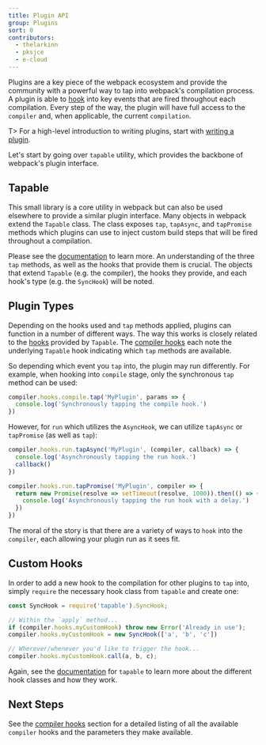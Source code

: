 ```yaml
---
title: Plugin API
group: Plugins
sort: 0
contributors:
  - thelarkinn
  - pksjce
  - e-cloud
---
```


Plugins are a key piece of the webpack ecosystem and provide the community with
a powerful way to tap into webpack's compilation process. A plugin is able to
[hook]() into key events that are fired throughout each compilation. Every step
of the way, the plugin will have full access to the `compiler` and, when
applicable, the current `compilation`.

T> For a high-level introduction to writing plugins, start with
[writing a plugin](/contribute/writing-a-plugin).

Let's start by going over `tapable` utility, which provides the backbone of
webpack's plugin interface.


## Tapable

This small library is a core utility in webpack but can also be used elsewhere
to provide a similar plugin interface. Many objects in webpack extend the
`Tapable` class. The class exposes `tap`, `tapAsync`, and `tapPromise` methods
which plugins can use to inject custom build steps that will be fired
throughout a compilation.

Please see the [documentation](https://github.com/webpack/tapable) to learn
more. An understanding of the three `tap` methods, as well as the hooks that
provide them is crucial. The objects that extend `Tapable` (e.g. the compiler),
the hooks they provide, and each hook's type (e.g. the `SyncHook`) will be
noted.


## Plugin Types

Depending on the hooks used and `tap` methods applied, plugins can function in
a number of different ways. The way this works is closely related to the
[hooks](https://github.com/webpack/tapable#tapable) provided by `Tapable`. The
[compiler hooks]() each note the underlying `Tapable` hook indicating which
`tap` methods are available.

So depending which event you `tap` into, the plugin may run differently. For
example, when hooking into `compile` stage, only the synchronous `tap` method
can be used:

``` js
compiler.hooks.compile.tap('MyPlugin', params => {
  console.log('Synchronously tapping the compile hook.')
})
```

However, for `run` which utilizes the `AsyncHook`, we can utilize `tapAsync`
or `tapPromise` (as well as `tap`):

``` js
compiler.hooks.run.tapAsync('MyPlugin', (compiler, callback) => {
  console.log('Asynchronously tapping the run hook.')
  callback()
})

compiler.hooks.run.tapPromise('MyPlugin', compiler => {
  return new Promise(resolve => setTimeout(resolve, 1000)).then(() => {
    console.log('Asynchronously tapping the run hook with a delay.')
  })
})
```

The moral of the story is that there are a variety of ways to `hook` into the
`compiler`, each allowing your plugin run as it sees fit.


## Custom Hooks

In order to add a new hook to the compilation for other plugins to `tap` into,
simply `require` the necessary hook class from `tapable` and create one:

``` js
const SyncHook = require('tapable').SyncHook;

// Within the `apply` method...
if (compiler.hooks.myCustomHook) throw new Error('Already in use');
compiler.hooks.myCustomHook = new SyncHook(['a', 'b', 'c'])

// Wherever/whenever you'd like to trigger the hook...
compiler.hooks.myCustomHook.call(a, b, c);
```

Again, see the [documentation]() for `tapable` to learn more about the different
hook classes and how they work.


## Next Steps

See the [compiler hooks]() section for a detailed listing of all the available
`compiler` hooks and the parameters they make available.
